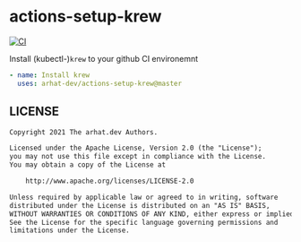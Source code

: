 # actions-setup-krew

[![CI](https://github.com/arhat-dev/actions-setup-krew/workflows/CI/badge.svg)](https://github.com/arhat-dev/actions-setup-krew/actions?query=workflow%3ACI)

Install (kubectl-)`krew` to your github CI environemnt

```yaml
- name: Install krew
  uses: arhat-dev/actions-setup-krew@master
```

## LICENSE

```txt
Copyright 2021 The arhat.dev Authors.

Licensed under the Apache License, Version 2.0 (the "License");
you may not use this file except in compliance with the License.
You may obtain a copy of the License at

    http://www.apache.org/licenses/LICENSE-2.0

Unless required by applicable law or agreed to in writing, software
distributed under the License is distributed on an "AS IS" BASIS,
WITHOUT WARRANTIES OR CONDITIONS OF ANY KIND, either express or implied.
See the License for the specific language governing permissions and
limitations under the License.
```
